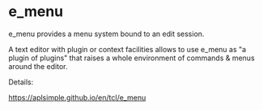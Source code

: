 # e_menu

e_menu provides a menu system bound to an edit session.

A text editor with plugin or context facilities allows to use e_menu as "a plugin of plugins" that raises a whole environment of commands & menus around the editor.

Details:

  https://aplsimple.github.io/en/tcl/e_menu
